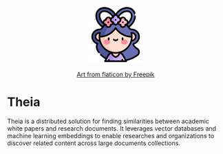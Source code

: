 <div align="center">
  <img src="./docs/imgs/goddess.png" alt="Caliburn logo."/>
  <br />
  <br/>
  <a href="https://www.flaticon.com/free-icons/mid-autumn-festival" title="mid autumn festival icons">Art from flaticon by Freepik</a>
</div>

# Theia

Theia is a distributed solution for finding similarities between academic white papers and research documents. It leverages vector databases and machine learning embeddings to enable researches and organizations to discover related content across large documents collections.
